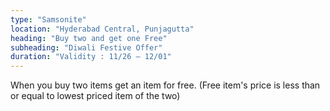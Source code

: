 ```yaml
---
type: "Samsonite"
location: "Hyderabad Central, Punjagutta"
heading: "Buy two and get one Free"
subheading: "Diwali Festive Offer"
duration: "Validity : 11/26 – 12/01"
---
```


When you buy two items get an item for free. (Free item's price is less than or equal to lowest priced item of the two)
